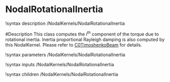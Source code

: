 # NodalRotationalInertia
!syntax description /NodalKernels/NodalRotationalInertia

#Description
This class computes the $i^{th}$ component of the torque due to rotational inertia. Inertia proportional Rayleigh damping is also computed by this NodalKernel. Please refer to [C0TimoshenkoBeam](/C0TimoshenkoBeam.md) for details.

!syntax parameters /NodalKernels/NodalRotationalInertia

!syntax inputs /NodalKernels/NodalRotationalInertia

!syntax children /NodalKernels/NodalRotationalInertia

